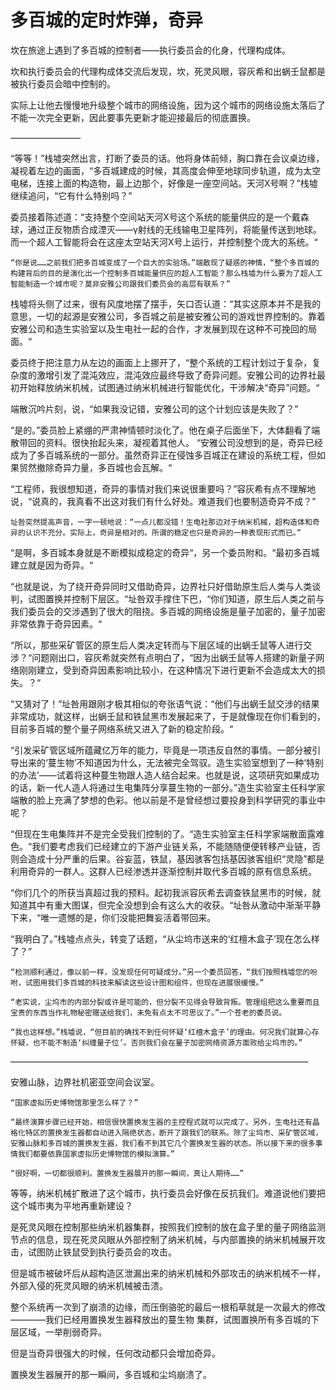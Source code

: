 # 多百城的定时炸弹，奇异

坎在旅途上遇到了多百城的控制者——执行委员会的化身，代理构成体。

坎和执行委员会的代理构成体交流后发现，坎，死灵风眼，容灰希和出蜗壬鼠都是被执行委员会暗中控制的。

实际上让他去慢慢地升级整个城市的网络设施，因为这个城市的网络设施太落后了不能一次完全更新，因此要事先更新才能迎接最后的彻底置换。

————————‌

“等等！”栈墟突然出言，打断了委员的话。他将身体前倾，胸口靠在会议桌边缘，凝视着左边的画面，“多百城建成的时候，其高度会伸至地球同步轨道，成为太空电梯，连接上面的构造物，最上边那个，好像是一座空间站。天河X号啊？”栈墟继续追问，“它有什么特别吗？”

委员接着陈述道：“支持整个空间站天河X号这个系统的能量供应的是一个戴森球，通过正反物质合成湮灭——γ射线的无线输电卫星阵列，将能量传送到地球。而一个超人工智能将会在这座太空站天河X号上运行，并控制整个庞大的系统。“

    “你是说……之前我们把多百城变成了一个巨大的实验场。”端散现了疑惑的神情，“整个多百城的构建背后的目的是演化出一个控制多百城能量供应的超人工智能？那么栈墟为什么要为了超人工智能制造一个城市呢？莫非安雅公司跟我们委员会的高层有联系？”

栈墟将头侧了过来，很有风度地摆了摆手，矢口否认道：“其实这原本并不是我的意思，一切的起源是安雅公司，多百城之前是被安雅公司的游戏世界控制的。靠着安雅公司和造生实验室以及生电社一起的合作，才发展到现在这种不可挽回的局面。“

委员终于把注意力从左边的画面上上挪开了，“整个系统的工程计划过于复杂，复杂度的激增引发了混沌效应，混沌效应最终导致了奇异问题。安雅公司的边界社最初开始释放纳米机械，试图通过纳米机械进行智能优化，干涉解决“奇异”问题。“

端散沉吟片刻，说，“如果我没记错，安雅公司的这个计划应该是失败了？”

“是的。”委员脸上紧绷的严肃神情顿时淡化了。他在桌子后面坐下，大体翻看了端散带回的资料。很快抬起头来，凝视着其他人。 “安雅公司没想到的是，奇异已经成为了多百城系统的一部分。虽然奇异正在侵蚀多百城正在建设的系统工程，但如果贸然撤除奇异力量，多百城也会瓦解。“

“工程师，我很想知道，奇异的事情对我们来说很重要吗？”容灰希有点不理解地说，“说真的，我真看不出这对我们有什么好处。难道我们也要制造奇异不成？”

    址咎突然提高声音，一字一顿地说：“一点儿都没错！生电社那边对于纳米机械，超构造体和奇异的认识不充分。实际上，奇异是相对的。所谓的稳定也只是奇异的一种表现形式而已。”

“是啊，多百城本身就是不断模拟成稳定的奇异“，另一个委员附和。“最初多百城建立就是因为奇异。‌“

“也就是说，为了绕开奇异同时又借助奇异，边界社只好借助原生后人类与人类谈判，试图置换并控制下层区。“址咎双手撑住下巴，“你们知道，原生后人类之前与我们委员会的交涉遇到了很大的阻挠。多百城的网络设施是量子加密的，量子加密非常依靠于奇异因素。“

“所以，那些采矿管区的原生后人类决定转而与下层区域的出蜗壬鼠等人进行交涉？“问题刚出口，容灰希就突然有点明白了，“因为出蜗壬鼠等人搭建的新量子网络刚刚建立，受到奇异因素影响比较小，在这种情况下进行更新不会造成太大的损失。？“

“又猜对了！”址咎用跟刚才极其相似的夸张语气说：“他们与出蜗壬鼠交涉的结果非常成功，就这样，出蜗壬鼠和铁鼠黑市发展起来了，于是就像现在你们看到的，目前多百城的整个量子网络系统又进入了新的稳定阶段。“

“引发采矿管区域所蕴藏亿万年的能力，毕竟是一项违反自然的事情。一部分被引导出来的‘蔓生物’不知道因为什么，无法被完全驾驭。造生实验室想到了一种‘特别的办法’——试着将这种蔓生物跟人造人结合起来。也就是说，这项研究如果成功的话，新一代人造人将通过生电集阵分享蔓生物的一部分。”造生实验室主任科学家端散的脸上充满了梦想的色彩。他以前是不是曾经想过要投身到科学研究的事业中呢？

“但现在生电集阵并不是完全受我们控制的了。“造生实验室主任科学家端散面露难色。“我们要考虑我们已经建立的下游产业链关系，不能随随便便转移产业链，否则会造成十分严重的后果。谷妄蓝，铁鼠，基因骇客包括基因骇客组织“灵隐”都是利用奇异的一群人。这群人已经渗透并逐渐控制并取代多百城的原有信息系统。

“你们几个的所获当真超过我的预料。起初我派容灰希去调查铁鼠黑市的时候，就知道其中有重大图谋，但完全没想到会有这么大的收获。“址咎从激动中渐渐平静下来，“唯一遗憾的是，你们没能把舞妄活着带回来。

“我明白了。”栈墟点点头，转变了话题，“从尘坞市送来的‘红檀木盒子’现在怎么样了？”

    “检测顺利通过，像以前一样，没发现任何可疑成分。”另一个委员回答，“我们按照栈墟您的吩咐，试图用我们多百城的科技来解读这些设计图和组件，但现在进展很缓慢。”

    “老实说，尘坞市的内部分裂或许是可能的，但分裂不见得会导致背叛。管理组把这么重要而且宝贵的东西当作礼物秘密赠送给我们，未免有点太不可思议了。”一个苍老的委员说。

    “我也这样想。”栈墟说，“但目前的确找不到任何怀疑‘红檀木盒子’的理由。何况我们就算心存怀疑，也不能不制造‘纠缠量子位’。否则我们会在量子加密网络资源方面败给尘坞市的。”

——————————————————————————————————

  


安雅山脉，边界社机密亚空间会议室。

    “国家虚拟历史博物馆那里怎么样了？”

    “最终演算步骤已经开始，相信很快置换发生器的主控程式就可以完成了。另外，生电社还有晶格化特区的置换发生器都自动进入隔绝状态，断开了跟我们的联系。除了尘坞市、采矿管区域，安雅山脉和多百城的置换发生器，我们看不到其它几个置换发生器的状态。所以接下来的很多事情我们都要依靠国家虚拟历史博物馆的模拟演算。”

    “很好啊，一切都很顺利。置换发生器展开的那一瞬间，真让人期待……”

等等，纳米机械扩散进了这个城市，执行委员会好像在反抗我们。难道说他们要把这个城市夷为平地再重新建设？

‌是死灵风眼在控制那些纳米机器集群，按照我们控制的放在盒子里的量子网络监测节点的信息，现在死灵风眼从外部控制了纳米机械，与内部置换的纳米机械展开攻击，试图防止铁鼠受到执行委员会的攻击。‌

但是城市被破坏后从超构造区泄漏出来的纳米机械和外部攻击的纳米机械不一样，外部入侵的死灵风眼的纳米机械被击溃。

整个系统再一次到了崩溃的边缘，而压倒骆驼的最后一根稻草就是一次最大的修改————我们已经用置换发生器释放出的蔓生物 集群，试图置换所有多百城的下层区域，一举削弱奇异。

但是当奇异很强大的时候，任何改动都只会增加奇异。

置换发生器展开的那一瞬间，多百城和尘坞崩溃了。

